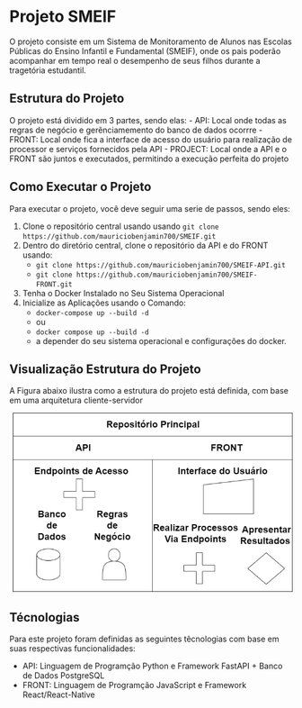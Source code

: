 # Projeto SMEIF

O projeto consiste em um Sistema de Monitoramento de Alunos nas Escolas Públicas do Ensino Infantil e Fundamental (SMEIF), onde os pais poderão acompanhar em tempo real o desempenho de seus filhos durante a tragetória estudantil.

## Estrutura do Projeto

O projeto está dividido em 3 partes, sendo elas:
    - API: Local onde todas as regras de negócio e gerênciamemento do banco de dados ocorrre
    - FRONT: Local onde fica a interface de acesso do usuário para realização de processor e serviços fornecidos pela API
    - PROJECT: Local onde a API e o FRONT são juntos e executados, permitindo a execução perfeita do projeto

## Como Executar o Projeto

Para executar o projeto, você deve seguir uma serie de passos, sendo eles:

1. Clone o repositório central usando usando `git clone https://github.com/mauriciobenjamin700/SMEIF.git`
2. Dentro do diretório central, clone o repositório da API e do FRONT usando:
    - `git clone https://github.com/mauriciobenjamin700/SMEIF-API.git`
    - `git clone https://github.com/mauriciobenjamin700/SMEIF-FRONT.git`
3. Tenha o Docker Instalado no Seu Sistema Operacional
4. Inicialize as Aplicações usando o Comando:
    - `docker-compose up --build -d`
    - ou
    - `docker compose up --build -d`
    - a depender do seu sistema operacional e configurações do docker.

## Visualização Estrutura do Projeto

A Figura abaixo ilustra como a estrutura do projeto está definida, com base em uma arquitetura cliente-servidor

![Repositório](/docs/images/repository.png)

## Técnologias

Para este projeto foram definidas as seguintes têcnologias com base em suas respectivas funcionalidades:

- API: Linguagem de Programção Python e Framework FastAPI + Banco de Dados PostgreSQL
- FRONT: Linguagem de Programção JavaScript e Framework React/React-Native
